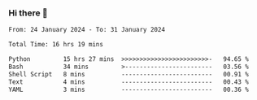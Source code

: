 ### Hi there 👋

<!--
**ututono/ututono** is a ✨ _special_ ✨ repository because its `README.md` (this file) appears on your GitHub profile.

Here are some ideas to get you started:

- 🔭 I’m currently working on ...
- 🌱 I’m currently learning ...
- 👯 I’m looking to collaborate on ...
- 🤔 I’m looking for help with ...
- 💬 Ask me about ...
- 📫 How to reach me: ...
- 😄 Pronouns: ...
- ⚡ Fun fact: ...
-->



<!--START_SECTION:waka-->

```txt
From: 24 January 2024 - To: 31 January 2024

Total Time: 16 hrs 19 mins

Python         15 hrs 27 mins  >>>>>>>>>>>>>>>>>>>>>>>>-   94.65 %
Bash           34 mins         >------------------------   03.56 %
Shell Script   8 mins          -------------------------   00.91 %
Text           4 mins          -------------------------   00.43 %
YAML           3 mins          -------------------------   00.36 %
```

<!--END_SECTION:waka-->
